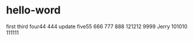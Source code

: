 hello-word
==========

first
third
four44
444
update
five55
666
777
888
121212
9999 Jerry
101010
111111
